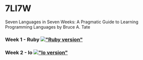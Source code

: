 # 7LI7W
Seven Languages in Seven Weeks: A Pragmatic Guide to Learning Programming Languages by Bruce A. Tate



### Week 1 - Ruby [!["Ruby version"](https://img.shields.io/badge/ruby-2.7.2+-red.svg)](https://rubyinstaller.org/)


### Week 2 - Io [!["Io version"](https://img.shields.io/badge/iolanguage-grey.svg)](https://iolanguage.org/)
